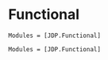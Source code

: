 # Functional

```@index
Modules = [JDP.Functional]
```

```@autodocs
Modules = [JDP.Functional]
```
